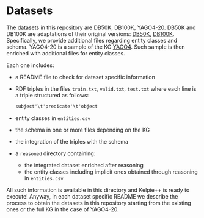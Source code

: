 # Datasets

The datasets in this repository are DB50K, DB100K, YAGO4-20.
DB50K and DB100K are adaptations of their original versions: [DB50K](https://github.com/bxshi/ConMask), [DB100K](https://github.com/iieir-km/ComplEx-NNE_AER).
Specifically, we provide additional files regarding entity classes and schema.
YAGO4-20 is a sample of the KG [YAGO4](https://yago-knowledge.org/downloads/yago-4). Such sample is then enriched with additional files for entity classes.

Each one includes:

- a README file to check for dataset specific information
- RDF triples in the files `train.txt`, `valid.txt`, `test.txt` where each line is a triple structured as follows:

  ```rdf
  subject'\t'predicate'\t'object
  ```

- entity classes in `entities.csv`
- the schema in one or more files depending on the KG
- the integration of the triples with the schema
- a `reasoned` directory containing:
  - the integrated dataset enriched after reasoning
  - the entity classes including implicit ones obtained through reasoning in `entities.csv`

All such information is available in this directory and Kelpie++ is ready to execute! Anyway, in each dataset specific README we describe the process to obtain the datasets in this repository starting from the existing ones or the full KG in the case of YAGO4-20.
